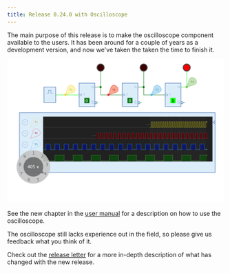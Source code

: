 ```yaml
---
title: Release 0.24.0 with Oscilloscope
---
```


The main purpose of this release is to make the oscilloscope component available to the users. It has been around for a couple of years as a development version, and now we've taken the taken the time to finish it.

![Oscilloscope](/assets/images/user-manual/oscilloscope/oscilloscope-scale.png)

See the new chapter in the [user manual](/user-manual/english/oscilloscope/oscilloscope) for a description on how to use the oscilloscope.

The oscilloscope still lacks experience out in the field, so please give us feedback what you think of it.

Check out the [release letter](/docs/releases/release-0.24.0/index.html)
for a more in-depth description of what has changed with the new release.
